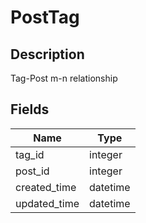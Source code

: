 # PostTag

## Description
Tag-Post m-n relationship

## Fields

Name                  | Type
--                    | --
tag_id                | integer
post_id               | integer
created_time          | datetime
updated_time          | datetime
